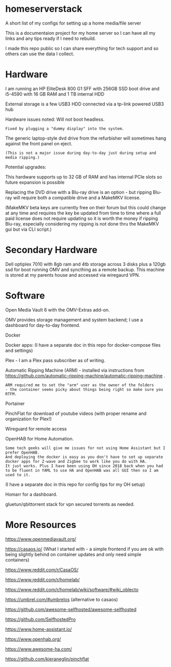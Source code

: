 # homeserverstack
A short list of my configs for setting up a home media/file server


This is a documentaion project for my home server so I can have all my links and any tips ready if I need to rebuild.

I made this repo public so I can share everything for tech support and so others can use the data I collect.

# Hardware
I am running an HP EliteDesk 800 G1 SFF with 256GB SSD boot drive and i5-4590 with 16 GB RAM and 1 TB internal HDD

External storage is a few USB3 HDD connected via a tp-link powered USB3 hub

Hardware issues noted:
  Will not boot headless.
    
    Fixed by plugging a "dummy display" into the system.
 
 The generic laptop-style dvd drive from the refurbisher will sometimes hang against the front panel on eject.
    
    (This is not a major issue during day-to-day just during setup and media ripping.)


    
Potential upgrades:
  
  This hardware supports up to 32 GB of RAM and has internal PCIe slots so future expansion is possible
  
  Replacing the DVD drive with a Blu-ray drive is an option - but ripping Blu-ray will require both a compatible drive and a MakeMKV license.
  
   (MakeMKV beta keys are currently free on their forum but this could change at any time and requires the key be updated from time to time where a full paid license does not require updating so it is worth the money if ripping Blu-ray, especially considering my ripping is not done thru the MakeMKV gui but via CLI script.)

# Secondary Hardware

Dell optiplex 7010 with 8gb ram and 4tb storage across 3 disks plus a 120gb ssd for boot running OMV and syncthing as a remote backup.
This machine is stored at my parents house and accessed via wiregaurd VPN.


# Software
Open Media Vault 6 with the OMV-Extras add-on.

OMV provides storage management and system backend; I use a dashboard for day-to-day frontend.

Docker 

  Docker apps:
  (I have a separate doc in this repo for docker-compose files and settings)
  
  Plex - I am a Plex pass subscriber as of writing.
  
  Automatic Ripping Machine (ARM) - installed via instructions from https://github.com/automatic-ripping-machine/automatic-ripping-machine .
  
    ARM required me to set the "arm" user as the owner of the folders
    - the container seems picky about things being right so make sure you RTFM.

Portainer
      
  PinchFlat for download of youtube videos (with proper rename and organization for Plex!)

Wireguard for remote access    

OpenHAB for Home Automation.
      
    Some tech geeks will give me issues for not using Home Assistant but I prefer OpenHAB.
    And deploying the docker is easy as you don't have to set up separate docker apps for Z-wave and Zigbee to work like you do with HA.
    It just works. Plus I have been using OH since 2018 back when you had to be fluent in YAML to use HA and OpenHAB was all GUI then so I am used to it.
      
      
  (I have a separate doc in this repo for config tips for my OH setup)
  
Homarr for a dashboard.

gluetun/qbittorrent stack for vpn secured torrents as needed.



# More Resources

https://www.openmediavault.org/

https://casaos.io/
(What I started with - a simple frontend if you are ok with being slightly behind on container updates and only need simple containers)

https://www.reddit.com/r/CasaOS/

https://www.reddit.com/r/homelab/

https://www.reddit.com/r/homelab/wiki/software/#wiki_oblecto

https://umbrel.com/#umbrelos (alternative to casaos)

https://github.com/awesome-selfhosted/awesome-selfhosted

https://github.com/SelfhostedPro

https://www.home-assistant.io/

https://www.openhab.org/

https://www.awesome-ha.com/

https://github.com/kieraneglin/pinchflat
    
